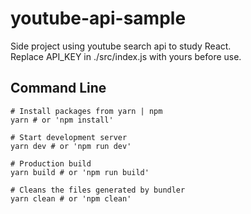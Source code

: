 # youtube-api-sample

Side project using youtube search api to study React.  
Replace API_KEY in ./src/index.js with yours before use.

## Command Line

```shell
# Install packages from yarn | npm
yarn # or 'npm install'
```
```shell
# Start development server
yarn dev # or 'npm run dev'
```
```shell
# Production build
yarn build # or 'npm run build'
```
```shell
# Cleans the files generated by bundler
yarn clean # or 'npm clean'
```
